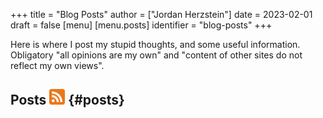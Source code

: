 +++
title = "Blog Posts"
author = ["Jordan Herzstein"]
date = 2023-02-01
draft = false
[menu]
  [menu.posts]
    identifier = "blog-posts"
+++

Here is where I post my stupid thoughts, and some useful information. Obligatory "all opinions are my own" and "content of other sites do not reflect my own views".


## Posts <a href=/posts/index.xml><img src="/images/blog/rss.png" width=25></a> {#posts}
